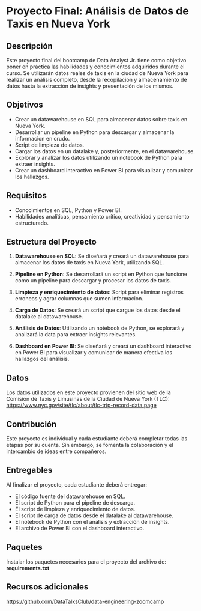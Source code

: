 # Proyecto Final: Análisis de Datos de Taxis en Nueva York

## Descripción
Este proyecto final del bootcamp de Data Analyst Jr. tiene como objetivo poner en práctica las habilidades y conocimientos adquiridos durante el curso. Se utilizarán datos reales de taxis en la ciudad de Nueva York para realizar un análisis completo, desde la recopilación y almacenamiento de datos hasta la extracción de insights y presentación de los mismos.

## Objetivos
- Crear un datawarehouse en SQL para almacenar datos sobre taxis en Nueva York.
- Desarrollar un pipeline en Python para descargar y almacenar la informacion en crudo.
- Script de limpieza de datos.
- Cargar los datos en un datalake y, posteriormente, en el datawarehouse.
- Explorar y analizar los datos utilizando un notebook de Python para extraer insights.
- Crear un dashboard interactivo en Power BI para visualizar y comunicar los hallazgos.

## Requisitos
- Conocimientos en SQL, Python y Power BI.
- Habilidades analíticas, pensamiento crítico, creatividad y pensamiento estructurado.

## Estructura del Proyecto
1. **Datawarehouse en SQL**: Se diseñará y creará un datawarehouse para almacenar los datos de taxis en Nueva York, utilizando SQL.

2. **Pipeline en Python**: Se desarrollará un script en Python que funcione como un pipeline para descargar y procesar los datos de taxis.

3. **Limpieza y enriquecimiento de datos**: Script para eliminar registros erroneos y agrar columnas que sumen informacion.

4. **Carga de Datos**: Se creará un script que cargue los datos desde el datalake al datawarehouse.

5. **Análisis de Datos**: Utilizando un notebook de Python, se explorará y analizará la data para extraer insights relevantes.

6. **Dashboard en Power BI**: Se diseñará y creará un dashboard interactivo en Power BI para visualizar y comunicar de manera efectiva los hallazgos del análisis.

## Datos
Los datos utilizados en este proyecto provienen del sitio web de la Comisión de Taxis y Limusinas de la Ciudad de Nueva York (TLC): https://www.nyc.gov/site/tlc/about/tlc-trip-record-data.page

## Contribución
Este proyecto es individual y cada estudiante deberá completar todas las etapas por su cuenta. Sin embargo, se fomenta la colaboración y el intercambio de ideas entre compañeros.

## Entregables
Al finalizar el proyecto, cada estudiante deberá entregar:
- El código fuente del datawarehouse en SQL.
- El script de Python para el pipeline de descarga.
- El script de limpieza y enriquecimiento de datos.
- El script de carga de datos desde el datalake al datawarehouse.
- El notebook de Python con el análisis y extracción de insights.
- El archivo de Power BI con el dashboard interactivo.

## Paquetes
Instalar los paquetes necesarios para el proyecto del archivo de:
**requirements.txt**

## Recursos adicionales
https://github.com/DataTalksClub/data-engineering-zoomcamp